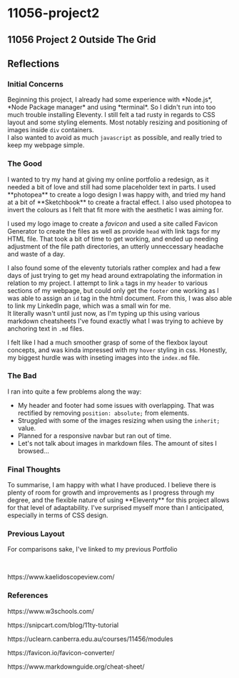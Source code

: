 # 11056-project2

  

## 11056 Project 2 Outside The Grid


## Reflections

### Initial Concerns
<p>Beginning this project, I already had some experience with *Node.js*, *Node Package manager* and using *terminal*. So I didn't run into too much trouble installing Eleventy. I still felt a tad rusty in regards to CSS layout and some styling elements. Most notably resizing and positioning of images inside <code>div</code> containers.
<br>
I  also wanted to avoid as much <code>javascript</code> as possible, and really tried to keep my webpage simple.</p>

### The Good

<p> I wanted to try my hand at giving my online portfolio a redesign, as it needed a bit of love and still had some placeholder text in parts. I used **photopea** to create a logo design I was happy with, and tried my hand at a bit of **Sketchbook** to create a fractal effect. I also used photopea to invert the colours as I felt that fit more with the aesthetic I was aiming for.
<br>

I used my logo image to create a *favicon* and used a site called Favicon Generator to create the files as well as provide <code>head</code> with link tags for my HTML file. That took a bit of time to get working, and ended up needing adjustment of the file path directories, an utterly unneccessary headache and waste of a day.
<br>

I also found some of the eleventy tutorials rather complex and had a few days of just trying to get my head around extrapolating the information in relation to my project. I attempt to link <code>a</code> tags in my <code>header</code> to various sections of my webpage, but could only get the <code>footer</code> one working as I was able to assign an <code>id</code> tag in the html document. From this, I was also able to link my LinkedIn page, which was a small win for me.
<br>
 It literally wasn't until just now, as I'm typing up this using various markdown cheatsheets I've found exactly what I was trying to achieve by anchoring text in <code>.md</code> files.
<br>

I felt like I had a much smoother grasp of some of the flexbox layout concepts, and was kinda impressed with my <code>hover</code> styling in css. Honestly, my biggest hurdle was with inseting images into the <code>index.md</code> file.</p>
 

 
 ### The Bad
 
<p> I ran into quite a few problems along the way:

 - My header and footer had some issues with overlapping. That was rectified by removing <code>position: absolute;</code> from elements.
 - Struggled with some of the images resizing when using the <code>inherit;</code> value.
 - Planned for a responsive navbar but ran out of time.
 - Let's not talk about images in markdown files. The amount of sites I browsed...</p>


### Final Thoughts

<p>To summarise, I am happy with what I have produced. I believe there is plenty of room for growth and improvements as I progress through my degree, and the flexible nature of using **Eleventy** for this project allows for that level of adaptability. I've surprised myself more than I anticipated, especially in terms of CSS design.</p>

### Previous Layout

<p> For comparisons sake, I've linked to my previous Portfolio</p>
<br>
<p>https://www.kaelidoscopeview.com/</p>

### References

<p>https://www.w3schools.com/</p>
<p>https://snipcart.com/blog/11ty-tutorial</p>
<p>https://uclearn.canberra.edu.au/courses/11456/modules</p>
<p>https://favicon.io/favicon-converter/</p>
<p>https://www.markdownguide.org/cheat-sheet/</p>